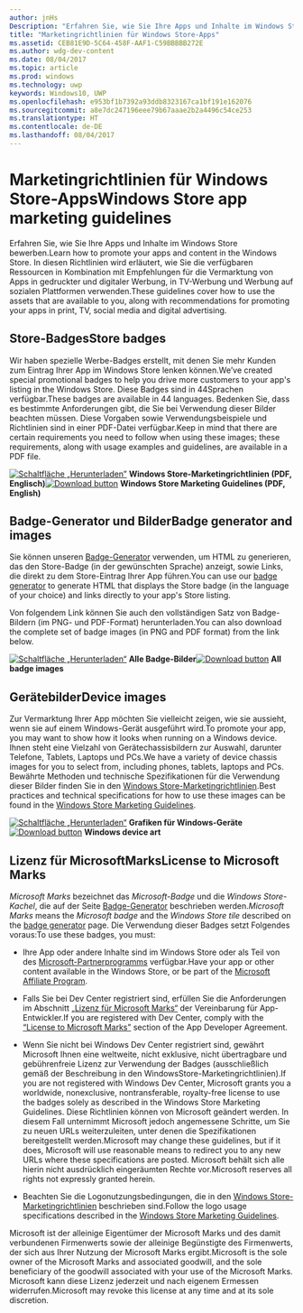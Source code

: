 ```yaml
---
author: jnHs
Description: "Erfahren Sie, wie Sie Ihre Apps und Inhalte im Windows Store bewerben. In diesen Richtlinien wird erläutert, wie Sie die verfügbaren Ressourcen in Kombination mit Empfehlungen für die Vermarktung von Apps in gedruckter und digitaler Werbung, in TV-Werbung und Werbung auf sozialen Plattformen verwenden."
title: "Marketingrichtlinien für Windows Store-Apps"
ms.assetid: CEB81E9D-5C64-458F-AAF1-C59BBBBB272E
ms.author: wdg-dev-content
ms.date: 08/04/2017
ms.topic: article
ms.prod: windows
ms.technology: uwp
keywords: Windows10, UWP
ms.openlocfilehash: e953bf1b7392a93ddb8323167ca1bf191e162076
ms.sourcegitcommit: a8e7dc247196eee79b67aaae2b2a4496c54ce253
ms.translationtype: HT
ms.contentlocale: de-DE
ms.lasthandoff: 08/04/2017
---
```

# <a name="windows-store-app-marketing-guidelines"></a><span data-ttu-id="d83d3-105">Marketingrichtlinien für Windows Store-Apps</span><span class="sxs-lookup"><span data-stu-id="d83d3-105">Windows Store app marketing guidelines</span></span>

<span data-ttu-id="d83d3-106">Erfahren Sie, wie Sie Ihre Apps und Inhalte im Windows Store bewerben.</span><span class="sxs-lookup"><span data-stu-id="d83d3-106">Learn how to promote your apps and content in the Windows Store.</span></span> <span data-ttu-id="d83d3-107">In diesen Richtlinien wird erläutert, wie Sie die verfügbaren Ressourcen in Kombination mit Empfehlungen für die Vermarktung von Apps in gedruckter und digitaler Werbung, in TV-Werbung und Werbung auf sozialen Plattformen verwenden.</span><span class="sxs-lookup"><span data-stu-id="d83d3-107">These guidelines cover how to use the assets that are available to you, along with recommendations for promoting your apps in print, TV, social media and digital advertising.</span></span>

## <a name="store-badges"></a><span data-ttu-id="d83d3-108">Store-Badges</span><span class="sxs-lookup"><span data-stu-id="d83d3-108">Store badges</span></span>

<span data-ttu-id="d83d3-109">Wir haben spezielle Werbe-Badges erstellt, mit denen Sie mehr Kunden zum Eintrag Ihrer App im Windows Store lenken können.</span><span class="sxs-lookup"><span data-stu-id="d83d3-109">We’ve created special promotional badges to help you drive more customers to your app's listing in the Windows Store.</span></span> <span data-ttu-id="d83d3-110">Diese Badges sind in 44Sprachen verfügbar.</span><span class="sxs-lookup"><span data-stu-id="d83d3-110">These badges are available in 44 languages.</span></span> <span data-ttu-id="d83d3-111">Bedenken Sie, dass es bestimmte Anforderungen gibt, die Sie bei Verwendung dieser Bilder beachten müssen. Diese Vorgaben sowie Verwendungsbeispiele und Richtlinien sind in einer PDF-Datei verfügbar.</span><span class="sxs-lookup"><span data-stu-id="d83d3-111">Keep in mind that there are certain requirements you need to follow when using these images; these requirements, along with usage examples and guidelines, are available in a PDF file.</span></span>

<span data-ttu-id="d83d3-112">[![Schaltfläche „Herunterladen”](images/downloadbutton.png)](http://go.microsoft.com/fwlink/p/?LinkId=529769) **Windows Store-Marketingrichtlinien (PDF, Englisch)**</span><span class="sxs-lookup"><span data-stu-id="d83d3-112">[![Download button](images/downloadbutton.png)](http://go.microsoft.com/fwlink/p/?LinkId=529769) **Windows Store Marketing Guidelines (PDF, English)**</span></span>


## <a name="badge-generator-and-images"></a><span data-ttu-id="d83d3-113">Badge-Generator und Bilder</span><span class="sxs-lookup"><span data-stu-id="d83d3-113">Badge generator and images</span></span>

<span data-ttu-id="d83d3-114">Sie können unseren [Badge-Generator](http://go.microsoft.com/fwlink/p/?LinkID=534236) verwenden, um HTML zu generieren, das den Store-Badge (in der gewünschten Sprache) anzeigt, sowie Links, die direkt zu dem Store-Eintrag Ihrer App führen.</span><span class="sxs-lookup"><span data-stu-id="d83d3-114">You can use our [badge generator](http://go.microsoft.com/fwlink/p/?LinkID=534236) to generate HTML that displays the Store badge (in the language of your choice) and links directly to your app's Store listing.</span></span>

<span data-ttu-id="d83d3-115">Von folgendem Link können Sie auch den vollständigen Satz von Badge-Bildern (im PNG- und PDF-Format) herunterladen.</span><span class="sxs-lookup"><span data-stu-id="d83d3-115">You can also download the complete set of badge images (in PNG and PDF format) from the link below.</span></span>

<span data-ttu-id="d83d3-116">[![Schaltfläche „Herunterladen“](images/downloadbutton.png)](http://go.microsoft.com/fwlink/p/?LinkId=529771) **Alle Badge-Bilder**</span><span class="sxs-lookup"><span data-stu-id="d83d3-116">[![Download button](images/downloadbutton.png)](http://go.microsoft.com/fwlink/p/?LinkId=529771) **All badge images**</span></span>


## <a name="device-images"></a><span data-ttu-id="d83d3-117">Gerätebilder</span><span class="sxs-lookup"><span data-stu-id="d83d3-117">Device images</span></span>

<span data-ttu-id="d83d3-118">Zur Vermarktung Ihrer App möchten Sie vielleicht zeigen, wie sie aussieht, wenn sie auf einem Windows-Gerät ausgeführt wird.</span><span class="sxs-lookup"><span data-stu-id="d83d3-118">To promote your app, you may want to show how it looks when running on a Windows device.</span></span> <span data-ttu-id="d83d3-119">Ihnen steht eine Vielzahl von Gerätechassisbildern zur Auswahl, darunter Telefone, Tablets, Laptops und PCs.</span><span class="sxs-lookup"><span data-stu-id="d83d3-119">We have a variety of device chassis images for you to select from, including phones, tablets, laptops and PCs.</span></span> <span data-ttu-id="d83d3-120">Bewährte Methoden und technische Spezifikationen für die Verwendung dieser Bilder finden Sie in den [Windows Store-Marketingrichtlinien](http://go.microsoft.com/fwlink/p/?LinkId=529769).</span><span class="sxs-lookup"><span data-stu-id="d83d3-120">Best practices and technical specifications for how to use these images can be found in the [Windows Store Marketing Guidelines](http://go.microsoft.com/fwlink/p/?LinkId=529769).</span></span>

<span data-ttu-id="d83d3-121">[![Schaltfläche „Herunterladen“](images/downloadbutton.png)](https://go.microsoft.com/fwlink/p/?LinkId=533057) **Grafiken für Windows-Geräte**</span><span class="sxs-lookup"><span data-stu-id="d83d3-121">[![Download button](images/downloadbutton.png)](https://go.microsoft.com/fwlink/p/?LinkId=533057) **Windows device art**</span></span>

## <a name="license-to-microsoft-marks"></a><span data-ttu-id="d83d3-122">Lizenz für MicrosoftMarks</span><span class="sxs-lookup"><span data-stu-id="d83d3-122">License to Microsoft Marks</span></span>

<span data-ttu-id="d83d3-123">*Microsoft Marks* bezeichnet das *Microsoft-Badge* und die *Windows Store-Kachel*, die auf der Seite [Badge-Generator](http://go.microsoft.com/fwlink/p/?LinkID=534236) beschrieben werden.</span><span class="sxs-lookup"><span data-stu-id="d83d3-123">*Microsoft Marks* means the *Microsoft badge* and the *Windows Store tile* described on the [badge generator](http://go.microsoft.com/fwlink/p/?LinkID=534236) page.</span></span> <span data-ttu-id="d83d3-124">Die Verwendung dieser Badges setzt Folgendes voraus:</span><span class="sxs-lookup"><span data-stu-id="d83d3-124">To use these badges, you must:</span></span>

-   <span data-ttu-id="d83d3-125">Ihre App oder andere Inhalte sind im Windows Store oder als Teil von des [Microsoft-Partnerprogramms](http://go.microsoft.com/fwlink/p/?LinkId=624463) verfügbar.</span><span class="sxs-lookup"><span data-stu-id="d83d3-125">Have your app or other content available in the Windows Store, or be part of the [Microsoft Affiliate Program](http://go.microsoft.com/fwlink/p/?LinkId=624463).</span></span>

-   <span data-ttu-id="d83d3-126">Falls Sie bei Dev Center registriert sind, erfüllen Sie die Anforderungen im Abschnitt [„Lizenz für Microsoft Marks“](https://msdn.microsoft.com/library/windows/apps/hh694058.aspx#license_to_mark) der Vereinbarung für App-Entwickler.</span><span class="sxs-lookup"><span data-stu-id="d83d3-126">If you are registered with Dev Center, comply with the [“License to Microsoft Marks”](https://msdn.microsoft.com/library/windows/apps/hh694058.aspx#license_to_mark) section of the App Developer Agreement.</span></span>

-   <span data-ttu-id="d83d3-127">Wenn Sie nicht bei Windows Dev Center registriert sind, gewährt Microsoft Ihnen eine weltweite, nicht exklusive, nicht übertragbare und gebührenfreie Lizenz zur Verwendung der Badges (ausschließlich gemäß der Beschreibung in den WindowsStore-Marketingrichtlinien).</span><span class="sxs-lookup"><span data-stu-id="d83d3-127">If you are not registered with Windows Dev Center, Microsoft grants you a worldwide, nonexclusive, nontransferable, royalty-free license to use the badges solely as described in the Windows Store Marketing Guidelines.</span></span> <span data-ttu-id="d83d3-128">Diese Richtlinien können von Microsoft geändert werden. In diesem Fall unternimmt Microsoft jedoch angemessene Schritte, um Sie zu neuen URLs weiterzuleiten, unter denen die Spezifikationen bereitgestellt werden.</span><span class="sxs-lookup"><span data-stu-id="d83d3-128">Microsoft may change these guidelines, but if it does, Microsoft will use reasonable means to redirect you to any new URLs where these specifications are posted.</span></span> <span data-ttu-id="d83d3-129">Microsoft behält sich alle hierin nicht ausdrücklich eingeräumten Rechte vor.</span><span class="sxs-lookup"><span data-stu-id="d83d3-129">Microsoft reserves all rights not expressly granted herein.</span></span>

-   <span data-ttu-id="d83d3-130">Beachten Sie die Logonutzungsbedingungen, die in den [Windows Store-Marketingrichtlinien](http://go.microsoft.com/fwlink/p/?LinkId=529769) beschrieben sind.</span><span class="sxs-lookup"><span data-stu-id="d83d3-130">Follow the logo usage specifications described in the [Windows Store Marketing Guidelines](http://go.microsoft.com/fwlink/p/?LinkId=529769).</span></span>

<span data-ttu-id="d83d3-131">Microsoft ist der alleinige Eigentümer der Microsoft Marks und des damit verbundenen Firmenwerts sowie der alleinige Begünstigte des Firmenwerts, der sich aus Ihrer Nutzung der Microsoft Marks ergibt.</span><span class="sxs-lookup"><span data-stu-id="d83d3-131">Microsoft is the sole owner of the Microsoft Marks and associated goodwill, and the sole beneficiary of the goodwill associated with your use of the Microsoft Marks.</span></span> <span data-ttu-id="d83d3-132">Microsoft kann diese Lizenz jederzeit und nach eigenem Ermessen widerrufen.</span><span class="sxs-lookup"><span data-stu-id="d83d3-132">Microsoft may revoke this license at any time and at its sole discretion.</span></span>

 

 





